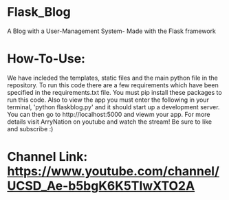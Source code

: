 # Flask_Blog
A Blog with a User-Management System- Made with the Flask framework

# How-To-Use:

We have incleded the templates, static files and the main python file in the repository. To run this code there are a few requirements which have been specified in the requirements.txt file. You must pip install these packages to run this code. Also to view the app you must enter the following in your terminal, 'python flaskblog.py' and it should start up a development server. You can then go to http://localhost:5000 and viewm your app. For more details visit ArryNation on youtube and watch the stream! Be sure to like and subscribe :) 

# Channel Link: https://www.youtube.com/channel/UCSD_Ae-b5bgK6K5TIwXTO2A
